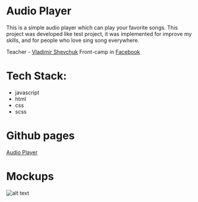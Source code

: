 # Audio Player

This is a simple audio player which can play your favorite songs. This project was developed like test project, it was implemented for improve my skills, and for people who love sing song everywhere.

Teacher - [Vladimir Shevchuk](https://github.com/dosandk)
Front-camp in [Facebook](https://www.facebook.com/groups/270300106928894/)

# Tech Stack:

* javascript
* html
* css
* scss

# Github pages

[Audio Player](https://romanpashnitskyi.github.io/)

# Mockups

![alt text](https://s3.amazonaws.com/assets.mockflow.com/app/wireframepro/company/C1b0d87d06bd149efb70bd03ef90ee1c6/projects/M6b76c048ddbfc102045475d5b96545281539637856452/pages/100993d480a7435ca91d8a4ff3c258a5/image/100993d480a7435ca91d8a4ff3c258a5.png)
